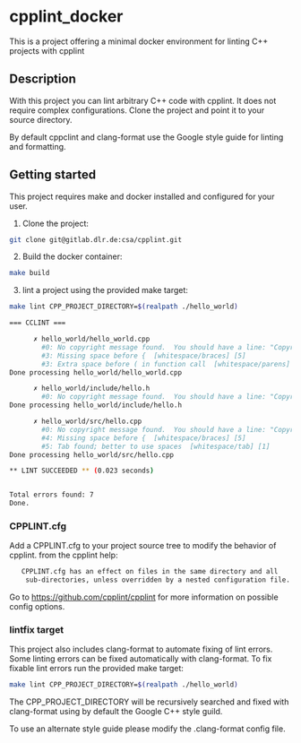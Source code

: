 # cpplint_docker

This is a project offering a minimal docker environment for linting C++ projects
with cpplint

## Description 
With this project you can lint arbitrary C++ code with cpplint. It does not 
require complex configurations. Clone the project and point it to your source 
directory. 

By default cppclint and clang-format use the Google style guide for linting and
formatting.

## Getting started

This project requires make and docker installed and configured for your user.

1. Clone the project:
```bash
git clone git@gitlab.dlr.de:csa/cpplint.git
```
2. Build the docker container:
```bash 
make build
```
3. lint a project using the provided make target:
```bash
make lint CPP_PROJECT_DIRECTORY=$(realpath ./hello_world)

=== CCLINT ===

      ✗ hello_world/hello_world.cpp
        #0: No copyright message found.  You should have a line: "Copyright [year] <Copyright Owner>"  [legal/copyright] [5]
        #3: Missing space before {  [whitespace/braces] [5]
        #3: Extra space before ( in function call  [whitespace/parens] [4]
Done processing hello_world/hello_world.cpp

      ✗ hello_world/include/hello.h
        #0: No copyright message found.  You should have a line: "Copyright [year] <Copyright Owner>"  [legal/copyright] [5]
Done processing hello_world/include/hello.h

      ✗ hello_world/src/hello.cpp
        #0: No copyright message found.  You should have a line: "Copyright [year] <Copyright Owner>"  [legal/copyright] [5]
        #4: Missing space before {  [whitespace/braces] [5]
        #5: Tab found; better to use spaces  [whitespace/tab] [1]
Done processing hello_world/src/hello.cpp

** LINT SUCCEEDED ** (0.023 seconds)


Total errors found: 7
Done.
```

### CPPLINT.cfg

Add a CPPLINT.cfg to your project source tree to modify the behavior of cpplint.
from the cpplint help:
```bash
   CPPLINT.cfg has an effect on files in the same directory and all
    sub-directories, unless overridden by a nested configuration file.
```
Go to https://github.com/cpplint/cpplint for more information on possible config
options.

### lintfix target
This project also includes clang-format to automate fixing of lint errors.
Some linting errors can be fixed automatically with clang-format. To fix fixable 
lint errors run the provided make target:
```bash
make lint CPP_PROJECT_DIRECTORY=$(realpath ./hello_world)
```
The CPP_PROJECT_DIRECTORY will be recursively searched and fixed with 
clang-format using by default the Google C++ style guild.

To use an alternate style guide please modify the .clang-format config file. 
